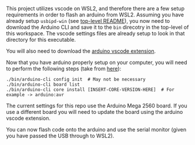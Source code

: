 This project utilizes vscode on WSL2, and therefore there are a few setup requirements in order to flash an arduino from WSL2. Assuming you have already setup `usbipd-win` (see [top-level README](../README.md)), you now need to download the Arduino CLI and save it to the `bin` direcotry in the top-level of this workspace. The vscode settings files are already setup to look in that directory for this executable.

You will also need to download the [arduino vscode extension](https://marketplace.visualstudio.com/items?itemName=vsciot-vscode.vscode-arduino).

Now that you have arduino properly setup on your computer, you will need to perform the following steps (take from [here](https://github.com/microsoft/vscode-arduino/issues/1163#issuecomment-997955776)):
```
./bin/arduino-cli config init  # May not be necessary
./bin/arduino-cli board list
./bin/arduino-cli core install [INSERT-CORE-VERSION-HERE]  # For example -> arduino:avr
```

The current settings for this repo use the Arduino Mega 2560 board. If you use a different board you will need to update the board using the arduino vscode extension.

You can now flash code onto the arduino and use the serial monitor (given you have passed the USB through to WSL2).